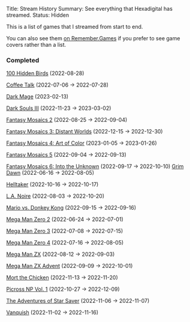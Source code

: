 Title: Stream History
Summary: See everything that Hexadigital has streamed.
Status: Hidden

This is a list of games that I streamed from start to end.

You can also see them [on Remember.Games](https://remember.games/customlist/17/) if you prefer to see game covers rather than a list.

### Completed
[100 Hidden Birds](https://remember.games/game/6444/100-hidden-birds/) (2022-08-28)

[Coffee Talk](https://remember.games/game/718/coffee-talk/) (2022-07-06 -> 2022-07-28)

[Dark Mage](https://remember.games/game/7373/dark-mage/) (2023-02-13)

[Dark Souls III](https://remember.games/game/340/) (2022-11-23 -> 2023-03-02)

[Fantasy Mosaics 2](https://remember.games/game/6395/fantasy-mosaics-2/) (2022-08-25 -> 2022-09-04)

[Fantasy Mosaics 3: Distant Worlds](https://remember.games/game/7142/fantasy-mosaics-3-distant-worlds/) (2022-12-15 -> 2022-12-30)

[Fantasy Mosaics 4: Art of Color](https://remember.games/game/7223/fantasy-mosaics-4-art-of-color/) (2023-01-05 -> 2023-01-26)

[Fantasy Mosaics 5](https://remember.games/game/6529/fantasy-mosaics-5/) (2022-09-04 -> 2022-09-13)

[Fantasy Mosaics 6: Into the Unknown](https://remember.games/game/6613/fantasy-mosaics-6-into-the-unknown/) (2022-09-17 -> 2022-10-10)
[Grim Dawn](https://remember.games/game/178/grim-dawn/) (2022-06-16 -> 2022-08-05)

[Helltaker](https://remember.games/game/1062/helltaker/) (2022-10-16 -> 2022-10-17)

[L.A. Noire](https://remember.games/game/4207/la-noire/) (2022-08-03 -> 2022-10-20)

[Mario vs. Donkey Kong](https://remember.games/game/4327/mario-vs-donkey-kong/) (2022-09-15 -> 2022-09-16)

[Mega Man Zero 2](https://remember.games/game/4361/mega-man-zero-2/) (2022-06-24 -> 2022-07-01)

[Mega Man Zero 3](https://remember.games/game/4374/mega-man-zero-3/) (2022-07-08 -> 2022-07-15)

[Mega Man Zero 4](https://remember.games/game/4372/mega-man-zero-4/) (2022-07-16 -> 2022-08-05)

[Mega Man ZX](https://remember.games/game/2297/mega-man-zx/) (2022-08-12 -> 2022-09-03)

[Mega Man ZX Advent](https://remember.games/game/2294/mega-man-zx-advent/) (2022-09-09 -> 2022-10-01)

[Mort the Chicken](https://remember.games/game/7028/mort-the-chicken/) (2022-11-13 -> 2022-11-20)

[Picross NP Vol. 1](https://remember.games/game/6791/picross-np-vol-1/) (2022-10-27 -> 2022-12-09)

[The Adventures of Star Saver](https://remember.games/game/6986/) (2022-11-06 -> 2022-11-07)

[Vanquish](https://remember.games/game/5442/vanquish/) (2022-11-02 -> 2022-11-16)